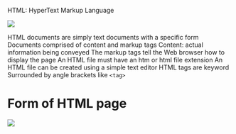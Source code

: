 HTML: HyperText Markup Language

![](https://codebrainer.azureedge.net/images/what-is-html.jpg)


HTML documents are simply text documents with a specific form
Documents comprised of content and markup tags
Content: actual information being conveyed
The markup tags tell the Web browser how to display the page
An HTML file must have an htm or html file extension
An HTML file can be created using a simple text editor
HTML tags are keyword Surrounded by angle brackets like `<tag>`

# Form of HTML page
![](https://www.w3schools.com/html/img_notepad.png)
